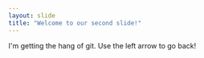 ```yaml
---
layout: slide
title: "Welcome to our second slide!"
---
```

I'm getting the hang of git.
Use the left arrow to go back!